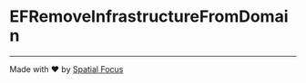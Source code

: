 # EFRemoveInfrastructureFromDomain



----

Made with :heart: by [Spatial Focus](https://spatial-focus.net/)